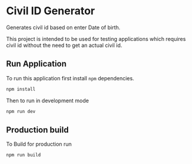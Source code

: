 # Civil ID Generator

Generates civil id based on enter Date of birth.

This project is intended to be used for testing applications which requires civil id without the need to get an actual civil id.

## Run Application

To run this application first install `npm` dependencies.

```bash
npm install
```

Then to run in development mode

```bash
npm run dev
```

## Production build

To Build for production run

```bash
npm run build
```

